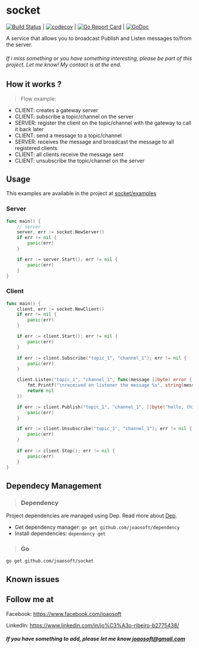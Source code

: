 # socket
[![Build Status](https://travis-ci.org/joaosoft/socket.svg?branch=master)](https://travis-ci.org/joaosoft/socket) | [![codecov](https://codecov.io/gh/joaosoft/socket/branch/master/graph/badge.svg)](https://codecov.io/gh/joaosoft/socket) | [![Go Report Card](https://goreportcard.com/badge/github.com/joaosoft/socket)](https://goreportcard.com/report/github.com/joaosoft/socket) | [![GoDoc](https://godoc.org/github.com/joaosoft/socket?status.svg)](https://godoc.org/github.com/joaosoft/socket)

A service that allows you to broadcast Publish and Listen messages to/from the server.

###### If i miss something or you have something interesting, please be part of this project. Let me know! My contact is at the end.

## How it works ?
> Flow example:
* CLIENT: creates a gateway server
* CLIENT: subscribe a topic/channel on the server 
* SERVER: register the client on the topic/channel with the gateway to call it back later
* CLIENT: send a message to a topic/channel
* SERVER: receives the message and broadcast the message to all registered clients
* CLIENT: all clients receive the message sent
* CLIENT: unsubscribe the topic/channel on the server 

## Usage 
This examples are available in the project at [socket/examples](https://github.com/joaosoft/socket/tree/master/examples)

### Server
```go
func main() {
	// server
	server, err := socket.NewServer()
	if err != nil {
		panic(err)
	}

	if err := server.Start(); err != nil {
		panic(err)
	}
}
```

### Client
```go
func main() {
	client, err := socket.NewClient()
	if err != nil {
		panic(err)
	}

	if err := client.Start(); err != nil {
		panic(err)
	}

	if err := client.Subscribe("topic_1", "channel_1"); err != nil {
		panic(err)
	}

	client.Listen("topic_1", "channel_1", func(message []byte) error {
		fmt.Printf("\nreceived on listener the message %s", string(message))
		return nil
	})

	if err := client.Publish("topic_1", "channel_1", []byte("hello, this is a test message")); err != nil {
		panic(err)
	}

	if err := client.Unsubscribe("topic_1", "channel_1"); err != nil {
		panic(err)
	}
	
	if err := client.Stop(); err != nil {
        panic(err)
    }
}
```

## Dependecy Management
>### Dependency

Project dependencies are managed using Dep. Read more about [Dep](https://github.com/golang/dep).
* Get dependency manager: `go get github.com/joaosoft/dependency`
* Install dependencies: `dependency get`


>### Go
```
go get github.com/joaosoft/socket
```

## Known issues

## Follow me at
Facebook: https://www.facebook.com/joaosoft

LinkedIn: https://www.linkedin.com/in/jo%C3%A3o-ribeiro-b2775438/

##### If you have something to add, please let me know joaosoft@gmail.com
